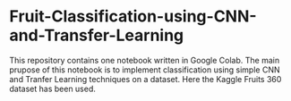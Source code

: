 # Fruit-Classification-using-CNN-and-Transfer-Learning
This repository contains one notebook written in Google Colab. The main prupose of this notebook is to implement classification using simple CNN and Tranfer Learning techniques on a dataset. Here the Kaggle Fruits 360 dataset has been used. 
